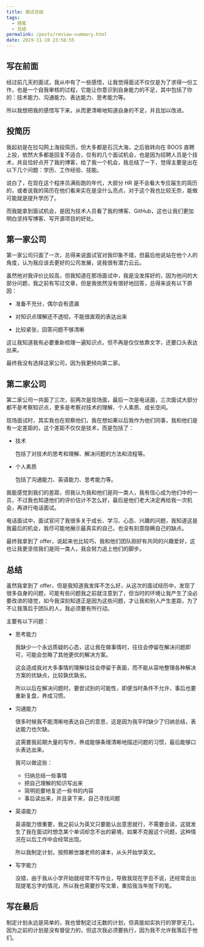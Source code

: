 ```yaml
---
title: 面试总结
tags:
  - 随笔
  - 总结
permalink: /posts/review-summary.html
date: 2019-11-10 23:58:55
---
```


## 写在前面

经过前几天的面试，我从中有了一些感悟，让我觉得面试不仅仅是为了求得一份工作，也是一个自我审核的过程，它能让你意识到自身能力的不足，其中包括了你的：技术能力、沟通能力、表达能力、思考能力等。

所以我想把我的感悟写下来，从而更清晰地知道自身的不足，并且加以改进。

## 投简历

我起初是在拉勾网上海投简历，但大多都是石沉大海，之后我转向在 BOOS 直聘上投，依然大多都是回复不适合，仅有的几个面试机会，也是因为招聘人员是个技术，并且恰好点开了我的博客，给了我一个机会，我总结了一下，觉得主要是出在以下几个问题：学历、工作经验、技能。

说白了，在现在这个程序员满街跑的年代，大部分 HR 是不会看大专应届生的简历的，或者说我的简历在他们看来实在是没什么亮点，对于这个我也比较无奈，能做可能就是提升学历了。

而我能拿到面试机会，是因为技术人员看了我的博客、GitHub，这也让我们更加明白坚持写博客、写开源项目的好处。

## 第一家公司

第一家公司只面了一次，总得来说面试官对我印象不错，但最后他说站在他个人的角度，认为我应该去更好的公司发展，说我很有潜力云云。

虽然他对我评价比较高，但我知道在那场面试中，我是没发挥好的，因为他问的大部分问题，我之前有写过文章，但是我依然没有很好地回答，总得来说有以下原因：

- 准备不充分，偶尔会有遗漏

- 对知识点理解还不透彻，不能很直观的表达出来
- 比较紧张，回答问题不够清晰

这让我知道我有必要重新梳理一遍知识点，但不再是仅仅依靠文字，还要口头表达出来。

最终我没有选择这家公司，因为我更倾向第二家。

## 第二家公司

第二家公司一共面了三次，前两次是现场面，最后一次是电话面，三次面试大部分都不是考察知识点，更多是考察对技术的理解、个人素质、成长空间。

现场面试时，其实我也在观察他们，我在想如果以后我作为他们同事，我和他们是有一定差距的，这个差距不仅仅是技术，而是包括了：

- 技术

  包括了对技术的思考和理解、解决问题的方法和流程等。

- 个人素质

  包括了沟通能力、英语能力、思考能力等。

我能感觉到我们的差距，但我认为我和他们是同一类人，我有信心成为他们中的一员，不过我也知道他们的评价估计不怎么好，最后是他们老大决定再给我一次机会，再进行电话面试。

电话面试中，面试官问了我很多关于成长、学习、心态、兴趣的问题，我知道这是我最后的机会，我尽可能地展示最真实的自己，也没有刻意隐瞒自己的缺点。

最终我拿到了 offer，说起来也比较巧，我和他们团队刚好有共同的兴趣爱好，这也让我更坚信我们是同一类人，我会努力追上他们的脚步。

## 总结

虽然我拿到了 offer，但是我知道我发挥不怎么好，从这次的面试经历中，发现了很多自身的问题，可能有些问题我之前就注意到了，但当时的环境让我产生了没必要改进的错觉，如今我深刻知道正是因为这些问题，才让我和别人产生差距，为了不让我落后于团队的人，我必须要有所行动。

主要有以下问题：

- 思考能力

  我缺少一个永远质疑的心态，这让我在做事情时，往往会停留在解决问题即可，可能会忽略了其他更优的解决方案。

  这会造成我对大多事情的理解往往会停留于表面，而不能从容地整理各种解决方案的优缺点，比较孰优孰劣。

  所以以后在解决问题时，要尝试别的可能性，即便当时条件不允许，事后也要重新复盘，养成习惯。

- 沟通能力

  很多时候我不能清晰地表达自己的意思，这是因为我平时缺少了归纳总结，表达能力也欠缺。

  这需要我前期大量的写作，养成能够条理清晰地描述问题的习惯，最后能够口头表达出来。

  我可以做这些：

  - 归纳总结一些事情
  - 把自己理解的知识写出来
  - 简明扼要地复述一些书的内容
  - 事后读出来，并且录下来，自己寻找问题

- 英语能力

  英语能力很重要，我之前认为英文只要能认出意思就行，不需要会读，这就发生了我在面试时想念某个单词却念不出的窘境，如果不克服这个问题，这种情况在以后工作中会经常出现。

  所以我制定计划，按照赖世雄老师的课本，从头开始学英文。

- 写字能力

  没错，由于我从小学开始就经常不写作业，导致我现在字丑不说，还经常会出现提笔忘字的情况，所以我也需要抄写文章，重拾我当年抛下的笔。

## 写在最后

制定计划永远是简单的，我也曾制定过无数的计划，但真能如实执行的寥寥无几，因为之前的计划是没有督促力的，但这次我必须要执行，因为我不允许我落后于他们。
